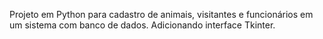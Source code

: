 Projeto em Python para cadastro de animais, visitantes e funcionários em um sistema com banco de dados.
Adicionando interface Tkinter.
